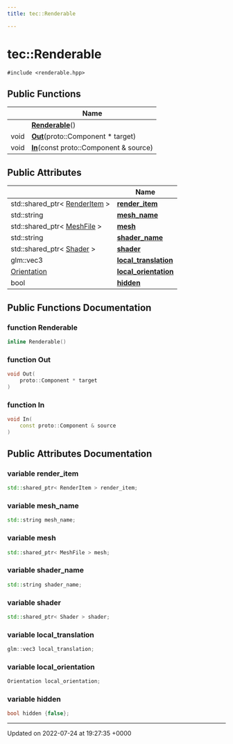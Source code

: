 ```yaml
---
title: tec::Renderable

---
```


# tec::Renderable






`#include <renderable.hpp>`

## Public Functions

|                | Name           |
| -------------- | -------------- |
| | **[Renderable](/engine/Classes/structtec_1_1_renderable/#function-renderable)**() |
| void | **[Out](/engine/Classes/structtec_1_1_renderable/#function-out)**(proto::Component * target) |
| void | **[In](/engine/Classes/structtec_1_1_renderable/#function-in)**(const proto::Component & source) |

## Public Attributes

|                | Name           |
| -------------- | -------------- |
| std::shared_ptr< [RenderItem](/engine/Classes/structtec_1_1_render_item/) > | **[render_item](/engine/Classes/structtec_1_1_renderable/#variable-render-item)**  |
| std::string | **[mesh_name](/engine/Classes/structtec_1_1_renderable/#variable-mesh-name)**  |
| std::shared_ptr< [MeshFile](/engine/Classes/classtec_1_1_mesh_file/) > | **[mesh](/engine/Classes/structtec_1_1_renderable/#variable-mesh)**  |
| std::string | **[shader_name](/engine/Classes/structtec_1_1_renderable/#variable-shader-name)**  |
| std::shared_ptr< [Shader](/engine/Classes/classtec_1_1_shader/) > | **[shader](/engine/Classes/structtec_1_1_renderable/#variable-shader)**  |
| glm::vec3 | **[local_translation](/engine/Classes/structtec_1_1_renderable/#variable-local-translation)**  |
| [Orientation](/engine/Classes/structtec_1_1_orientation/) | **[local_orientation](/engine/Classes/structtec_1_1_renderable/#variable-local-orientation)**  |
| bool | **[hidden](/engine/Classes/structtec_1_1_renderable/#variable-hidden)**  |

## Public Functions Documentation

### function Renderable

```cpp
inline Renderable()
```


### function Out

```cpp
void Out(
    proto::Component * target
)
```


### function In

```cpp
void In(
    const proto::Component & source
)
```


## Public Attributes Documentation

### variable render_item

```cpp
std::shared_ptr< RenderItem > render_item;
```


### variable mesh_name

```cpp
std::string mesh_name;
```


### variable mesh

```cpp
std::shared_ptr< MeshFile > mesh;
```


### variable shader_name

```cpp
std::string shader_name;
```


### variable shader

```cpp
std::shared_ptr< Shader > shader;
```


### variable local_translation

```cpp
glm::vec3 local_translation;
```


### variable local_orientation

```cpp
Orientation local_orientation;
```


### variable hidden

```cpp
bool hidden {false};
```


-------------------------------

Updated on 2022-07-24 at 19:27:35 +0000